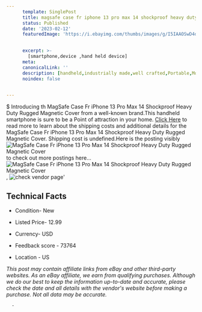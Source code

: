 ```yaml
---
      template: SinglePost
      title: magsafe case fr iphone 13 pro max 14 shockproof heavy duty rugged magnetic cover
      status: Published
      date: '2023-02-12'
      featuredImage: 'https://i.ebayimg.com/thumbs/images/g/I5IAAOSwD4dhb-bE/s-l225.jpg'
       

      excerpt: >-
        [smartphone,device ,hand held device]
      meta:
      canonicalLink: ''
      description: [handheld,industrially made,well crafted,Portable,Mobile,Compact,Convenient,Lightweight,Maneuverable,Man-portable,Miniature,Carriable,Hand-held,Light,Holdable,Transportable,Mobile device,Pocket-sized,On-the-go,Wireless,Cordless,Compact size,Convenient size, smartphone,device ,hand held device]
      noindex: false
      

---
```

$
      Introducing th MagSafe Case Fr iPhone 13 Pro Max 14 Shockproof Heavy Duty Rugged Magnetic Cover from a well-known brand.This handheld smartphone is sure to be a Point of attraction  in your home. [Click Here](https://www.ebay.com/itm/234421387555?hash=item36949a8123%3Ag%3AI5IAAOSwD4dhb-bE&mkevt=1&mkcid=1&mkrid=711-53200-19255-0&campid=%253CePNCampaignId%253E&customid=%253CreferenceId%253E&toolid=10049) to read more to learn about the shipping costs and additional details for the MagSafe Case Fr iPhone 13 Pro Max 14 Shockproof Heavy Duty Rugged Magnetic Cover. Shipping cost is undefined.Here is the posting visibly ![MagSafe Case Fr iPhone 13 Pro Max 14 Shockproof Heavy Duty Rugged Magnetic Cover](https://i.ebayimg.com/thumbs/images/g/I5IAAOSwD4dhb-bE/s-l225.jpg) to check out more postings here... ![MagSafe Case Fr iPhone 13 Pro Max 14 Shockproof Heavy Duty Rugged Magnetic Cover](https://i.ebayimg.com/images/g/I5IAAOSwD4dhb-bE/s-l1200.jpg), ![check vendor page](https://origin-galleryplus.ebayimg.com/ws/web/234421387555_2_0_1/225x225.jpg,https://origin-galleryplus.ebayimg.com/ws/web/234421387555_3_0_1/225x225.jpg,https://origin-galleryplus.ebayimg.com/ws/web/234421387555_4_0_1/225x225.jpg,https://origin-galleryplus.ebayimg.com/ws/web/234421387555_5_0_1/225x225.jpg,https://origin-galleryplus.ebayimg.com/ws/web/234421387555_6_0_1/225x225.jpg,https://origin-galleryplus.ebayimg.com/ws/web/234421387555_7_0_1/225x225.jpg,https://origin-galleryplus.ebayimg.com/ws/web/234421387555_8_0_1/225x225.jpg,https://origin-galleryplus.ebayimg.com/ws/web/234421387555_9_0_1/225x225.jpg,https://origin-galleryplus.ebayimg.com/ws/web/234421387555_10_0_1/225x225.jpg)'

      

 ## Technical Facts 



     
      

 - Condition- New 


      

 - Listed Price- 12.99 


      

 - Currency- USD 


      

 - Feedback score - 73764 


      

 - Location - US 


      
      

 *_This post may contain affiliate links from eBay and other third-party websites. As an eBay affiliate, we earn from qualifying purchases. Although we do our best to keep the information up-to-date and accurate, please check the date and all details with the vendor's website before making a purchase. Not all data may be accurate._*




      -
